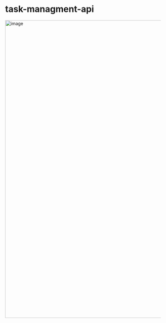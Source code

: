 # task-managment-api

<img width="960" alt="image" src="https://github.com/user-attachments/assets/52f63c63-ca79-4e54-bf64-2a8e7aee3030" />
